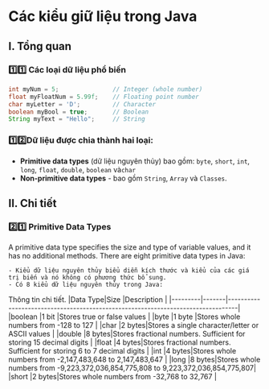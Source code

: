 # Các kiểu giữ liệu trong Java
## I. Tổng quan
### :one::one: Các loại dữ liệu phổ biến
```java
int myNum = 5;               // Integer (whole number)
float myFloatNum = 5.99f;    // Floating point number
char myLetter = 'D';         // Character
boolean myBool = true;       // Boolean
String myText = "Hello";     // String
```
### :one::two:Dữ liệu được chia thành hai loại:

-   **Primitive data types** (dữ liệu nguyên thủy) bao gồm: `byte`,  `short`,  `int`,  `long`,  `float`,  `double`,  `boolean`  và`char`
-   **Non-primitive data types** - bao gồm  `String`, `Array` và `Classes`.

## II. Chi tiết
### :two::one: Primitive Data Types
A primitive data type specifies the size and type of variable values, and it has no additional methods.
There are eight primitive data types in Java:

    - Kiểu dữ liệu nguyên thủy biểu diễn kích thước và kiểu của các giá trị biến và nó không có phương thức bổ sung.
    - Có 8 kiểu dữ liệu nguyên thủy trong Java:
Thông tin chi tiết.
|Data Type|Size   |Description                                                                      |
|---------|-------|---------------------------------------------------------------------------------|
|boolean  |1 bit  |Stores true or false values                                                      |
|byte     |1 byte |Stores whole numbers from -128 to 127                                            |
|char     |2 bytes|Stores a single character/letter or ASCII values                                 |
|double   |8 bytes|Stores fractional numbers. Sufficient for storing 15 decimal digits              |
|float    |4 bytes|Stores fractional numbers. Sufficient for storing 6 to 7 decimal digits          |
|int      |4 bytes|Stores whole numbers from -2,147,483,648 to 2,147,483,647                        |
|long     |8 bytes|Stores whole numbers from -9,223,372,036,854,775,808 to 9,223,372,036,854,775,807|
|short    |2 bytes|Stores whole numbers from -32,768 to 32,767                                      |
